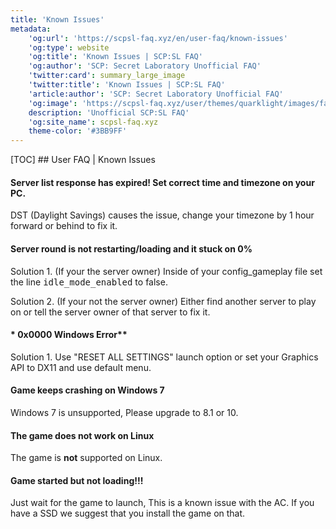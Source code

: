 ```yaml
---
title: 'Known Issues'
metadata:
    'og:url': 'https://scpsl-faq.xyz/en/user-faq/known-issues'
    'og:type': website
    'og:title': 'Known Issues | SCP:SL FAQ'
    'og:author': 'SCP: Secret Laboratory Unofficial FAQ'
    'twitter:card': summary_large_image
    'twitter:title': 'Known Issues | SCP:SL FAQ'
    'article:author': 'SCP: Secret Laboratory Unofficial FAQ'
    'og:image': 'https://scpsl-faq.xyz/user/themes/quarklight/images/favicon.png'
    description: 'Unofficial SCP:SL FAQ'
    'og:site_name': scpsl-faq.xyz
    theme-color: '#3BB9FF'
---
```


<head>
    <script async src="https://arc.io/widget.min.js#fcrqEmJg"></script>
</head>
[TOC]
## User FAQ | Known Issues


#### **Server list response has expired! Set correct time and timezone on your PC.**

DST (Daylight Savings) causes the issue, change your timezone by 1 hour forward or behind to fix it.


#### **Server round is not restarting/loading and it stuck on 0%**

Solution 1. (If your the server owner) Inside of your config_gameplay file set the line <kbd>idle_mode_enabled</kbd> to false.

Solution 2. (If your not the server owner) Either find another server to play on or tell the server owner of that server to fix it.
 
#### * 0x0000 Windows Error**


Solution 1. Use "RESET ALL SETTINGS" launch option or set your Graphics API to DX11 and use default menu.

#### **Game keeps crashing on Windows 7**


Windows 7 is unsupported, Please upgrade to 8.1 or 10.

#### **The game does not work on Linux**


The game is **not** supported on Linux.


#### **Game started but not loading!!!**

Just wait for the game to launch, This is a known issue with the AC. If you have a SSD we suggest that you install the game on that.
